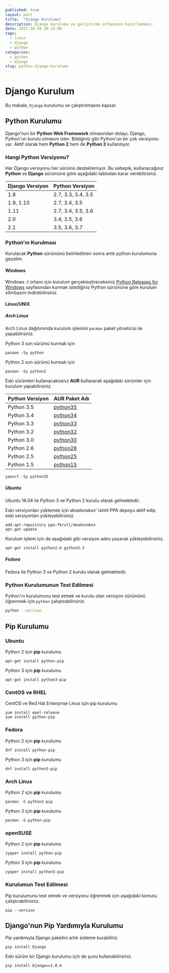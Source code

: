 ```yaml
---
published: true
layout: post
title:  "Django Kurulumu"
description: Django kurulumu ve geliştirme ortamının hazırlanması.
date: 2017-10-20 20:33:00
tags:
  - linux
  - django
  - python
categories:
  - python
  - django
slug: python-django-kurulumu
---
```


# Django Kurulum

Bu makale, `Django` kurulumu ve çalıştırılmasını kapsar.

## Python Kurulumu

Django'nun bir **Python Web Framework** olmasından dolayı; Django, Python'un kurulu olmasını ister. Bildiğiniz gibi Python'un bir çok versiyonu var. Aktif olarak 
hem **Python 2** hem de **Python 3** kullanılıyor.

### Hangi Python Versiyonu?

Her Django versiyonu her sürümü desteklemiyor. Bu sebeple, kullanacağınız **Python** ve **Django** sürümüne göre aşağıdaki tablodan karar verebilirsiniz.

| Django Versiyon | Python Versiyon |
| --- | --- |
| 1.8 | 2.7, 3.3, 3.4, 3.5 |
| 1.9, 1.10 | 2.7, 3.4, 3.5 |
| 1.11 | 2.7, 3.4, 3.5, 3.6 |
| 2.0 | 3.4, 3.5, 3.6 |
| 2.1 | 3.5, 3.6, 3.7 |

### Python'ın Kurulması

Kurulacak **Python** sürümünü belirledikten sonra artık python kurulumuna geçelim.

#### Windows

Windows :( ortamı için kurulum gerçekleştireceksiniz [Python Releases for Windows](https://www.python.org/downloads/windows/) sayfasından kurmak istediğiniz Python sürümüne göre kurulum sihirbazını indirebilirsiniz.

#### Linux/UNIX

##### Arch Linux

Arch Linux dağıtımında kurulum işlemini `pacman` paket yöneticisi ile yapabilirsiniz.

Python 3 son sürümü kurmak için

```
pacman -Sy python
```

Python 2 son sürümü kurmak için

```
pacman -Sy python2
```

Eski sürümleri kullanacaksanız **AUR** kullanarak aşağıdaki sürümler için kurulum yapabilirsiniz.

| Python Versiyon | AUR Paket Adı |
| --- | --- |
| Python 3.5 | [python35](https://aur.archlinux.org/packages/python35/) |
| Python 3.4 | [python34](https://aur.archlinux.org/packages/python34/) |
| Python 3.3 | [python33](https://aur.archlinux.org/packages/python33/) |
| Python 3.2 | [python32](https://aur.archlinux.org/packages/python32/) |
| Python 3.0 | [python30](https://aur.archlinux.org/packages/python30/) |
| Python 2.6 | [python26](https://aur.archlinux.org/packages/python26/) |
| Python 2.5 | [python25](https://aur.archlinux.org/packages/python25/) |
| Python 1.5 | [python15](https://aur.archlinux.org/packages/python15/) |

```
yaourt -Sy python35
```

##### Ubuntu

Ubuntu 16.04 ile Python 3 ve Python 2 kurulu olarak gelmektedir.

Eski versiyonları yüklemek için _deadsnakes_' isimli PPA depoyu aktif edip eski versiyonları yükleyebilirsiniz.

```
add-apt-repository ppa:fkrull/deadsnakes
apt-get update
```

Kurulum işlemi için de aşağıdaki gibi versiyon adını yazarak yükleyebilirsiniz.

```
apt-get install python2.6 python3.3
```

##### Fedora

Fedora ile Python 3 ve Python 2 kurulu olarak gelmektedir.

### Python Kurulumunun Test Edilmesi

Python'ın kurulumunu test etmek ve kurulu olan versiyon sürümünü öğrenmek için `python` çalıştırabilirsiniz.


```bash
python --version
```

## Pip Kurulumu

### Ubuntu

Python 2 için **pip** kurulumu

```
apt-get install python-pip
```

Python 3 için **pip** kurulumu

```
apt-get install python3-pip
```

### CentOS ve RHEL

CentOS ve Red Hat Enterprise Linux için pip kurulumu

```
yum install epel-release
yum install python-pip
```

### Fedora

Python 2 için **pip** kurulumu

```
dnf install python-pip
```

Python 3 için **pip** kurulumu

```
dnf install python3-pip
```

### Arch Linux

Python 2 için **pip** kurulumu

```
pacman -S python2-pip
```

Python 3 için **pip** kurulumu

```
pacman -S python-pip
```

### openSUSE

Python 2 için **pip** kurulumu

```
zypper install python-pip
```

Python 3 için **pip** kurulumu

```
zypper install python3-pip
```

### Kurulumun Test Edilmesi

Pip kurulumunu test etmek ve versiyonu öğrenmek için aşağıdaki komutu çalıştırabilirsiniz.

```
pip --version
```

## Django'nun Pip Yardımıyla Kurulumu

Pip yardımıyla Django paketini artık sisteme kurabiliriz.

```
pip install Django
```

Eski sürüm bir Django kurulumu için de şunu kullanabilirsiniz.

```
pip install Django==1.0.4
```

